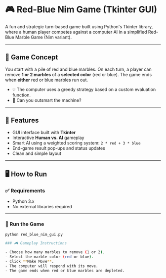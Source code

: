 # 🎮 Red-Blue Nim Game (Tkinter GUI)

A fun and strategic turn-based game built using Python's Tkinter library, where a human player competes against a computer AI in a simplified Red-Blue Marble Game (Nim variant).

---

## 🧠 Game Concept

You start with a pile of red and blue marbles. On each turn, a player can remove **1 or 2 marbles** of a **selected color** (red or blue). The game ends when **either** red or blue marbles run out.

- 💡 The computer uses a greedy strategy based on a custom evaluation function.
- 🤖 Can you outsmart the machine?

---

## 🎯 Features

- GUI interface built with **Tkinter**
- Interactive **Human vs. AI** gameplay
- Smart AI using a weighted scoring system: `2 * red + 3 * blue`
- End-game result pop-ups and status updates
- Clean and simple layout

---

## 🖥️ How to Run

### ✅ Requirements
- Python 3.x  
- No external libraries required

---

### 🔵 Run the Game

```bash
python red_blue_nim_gui.py

### 🎮 Gameplay Instructions

- Choose how many marbles to remove (1 or 2).
- Select the marble color (red or blue).
- Click **Make Move**.
- The computer will respond with its move.
- The game ends when red or blue marbles are depleted.
